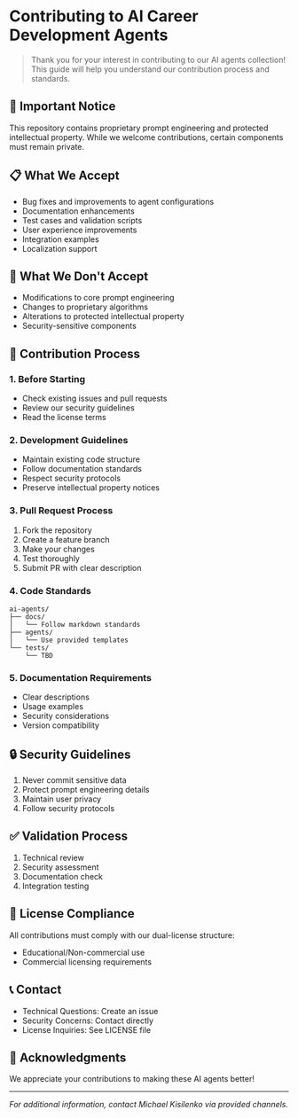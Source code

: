# Contributing to AI Career Development Agents

> Thank you for your interest in contributing to our AI agents collection! This guide will help you understand our contribution process and standards.

## 🚨 Important Notice
This repository contains proprietary prompt engineering and protected intellectual property. While we welcome contributions, certain components must remain private.

## 📋 What We Accept
- Bug fixes and improvements to agent configurations
- Documentation enhancements
- Test cases and validation scripts
- User experience improvements
- Integration examples
- Localization support

## 🚫 What We Don't Accept
- Modifications to core prompt engineering
- Changes to proprietary algorithms
- Alterations to protected intellectual property
- Security-sensitive components

## 🔄 Contribution Process

### 1. Before Starting
- Check existing issues and pull requests
- Review our security guidelines
- Read the license terms

### 2. Development Guidelines
- Maintain existing code structure
- Follow documentation standards
- Respect security protocols
- Preserve intellectual property notices

### 3. Pull Request Process
1. Fork the repository
2. Create a feature branch
3. Make your changes
4. Test thoroughly
5. Submit PR with clear description

### 4. Code Standards
```
ai-agents/
├── docs/
│   └── Follow markdown standards
├── agents/
│   └── Use provided templates
└── tests/
    └── TBD
```

### 5. Documentation Requirements
- Clear descriptions
- Usage examples
- Security considerations
- Version compatibility

## 🔒 Security Guidelines
1. Never commit sensitive data
2. Protect prompt engineering details
3. Maintain user privacy
4. Follow security protocols

## ✅ Validation Process
1. Technical review
2. Security assessment
3. Documentation check
4. Integration testing

## 📝 License Compliance
All contributions must comply with our dual-license structure:
- Educational/Non-commercial use
- Commercial licensing requirements

## 📞 Contact
- Technical Questions: Create an issue
- Security Concerns: Contact directly
- License Inquiries: See LICENSE file

## 🙏 Acknowledgments
We appreciate your contributions to making these AI agents better!

---
*For additional information, contact Michael Kisilenko via provided channels.*